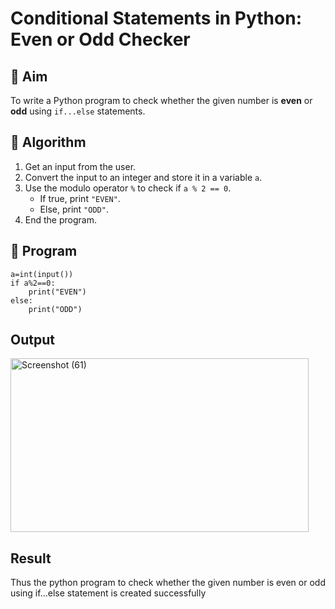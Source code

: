 # Conditional Statements in Python: Even or Odd Checker

## 🎯 Aim
To write a Python program to check whether the given number is **even** or **odd** using `if...else` statements.

## 🧠 Algorithm
1. Get an input from the user.
2. Convert the input to an integer and store it in a variable `a`.
3. Use the modulo operator `%` to check if `a % 2 == 0`.
   - If true, print `"EVEN"`.
   - Else, print `"ODD"`.
4. End the program.

## 🧾 Program
```
a=int(input())
if a%2==0:
    print("EVEN")
else:
    print("ODD")
```

## Output
<img width="477" height="278" alt="Screenshot (61)" src="https://github.com/user-attachments/assets/293770c7-0eb0-4859-9eb9-469fca2d91ff" />


## Result
Thus the python program to check whether the given number is even or odd using if...else statement is created successfully
